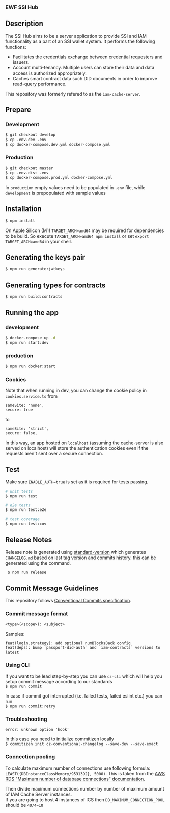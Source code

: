 ### EWF SSI Hub

## Description

The SSI Hub aims to be a server application to provide SSI and IAM functionality as a part of an SSI wallet system. It performs the following functions:
- Facilitates the credentials exchange between credential requesters and issuers.
- Account multi-tenancy. Multiple users can store their data and data access is authorized appropriately.
- Caches smart contract data such  DID documents in order to improve read-query performance.

This repository was formerly refered to as the `iam-cache-server`.

## Prepare

### Development

```bash
$ git checkout develop
$ cp .env.dev .env
$ cp docker-compose.dev.yml docker-compose.yml
```

### Production
```bash
$ git checkout master
$ cp .env.dist .env
$ cp docker-compose.prod.yml docker-compose.yml
```
In `production` empty values need to be populated in `.env` file, while `development` is prepopulated with sample values  

## Installation

```bash
$ npm install
```

On Apple Silicon (M1)  `TARGET_ARCH=amd64` may be required for dependencies to be build. So
execute `TARGET_ARCH=amd64 npm install` or set `export TARGET_ARCH=amd64` in your shell.

## Generating the keys pair
```bash
$ npm run generate:jwtkeys
```

## Generating types for contracts
```bash
$ npm run build:contracts
```

## Running the app

### development
```bash
$ docker-compose up -d
$ npm run start:dev
```

### production
```bash
$ npm run docker:start
```

### Cookies

Note that when running in dev, you can change the cookie policy in `cookies.service.ts` from

```
sameSite: 'none',
secure: true
```

to

```
sameSite: 'strict',
secure: false,
```

In this way, an app hosted on `localhost` (assuming the cache-server is also served on localhost) will store the authentication cookies even if the requests aren't sent over a secure connection.

## Test

Make sure `ENABLE_AUTH=true` is set as it is required for tests passing.

```bash
# unit tests
$ npm run test

# e2e tests
$ npm run test:e2e

# test coverage
$ npm run test:cov
```

## Release Notes

Release note is generated using [standard-version](https://www.npmjs.com/package/standard-version) which generates `CHANGELOG.md` based on last tag version and commits history. this can be generated using the command.

```bash
 $ npm run release
```

## Commit Message Guidelines

This repository follows [Conventional Commits specification](https://www.conventionalcommits.org/en/v1.0.0/).

### Commit message format

`<type>(<scope>): <subject>`

Samples:

```
feat(login.strategy): add optional numBlocksBack config
feat(deps): bump `passport-did-auth` and `iam-contracts` versions to latest
```

### Using CLI

If you want to be lead step-by-step you can use `cz-cli` which will help you setup commit message according to our standards  
`$ npm run commit`

In case if commit got interrupted (i.e. failed tests, failed eslint etc.) you can run  
`$ npm run commit:retry`

### Troubleshooting

`error: unknown option 'hook'`

In this case you need to initialize commitizen locally  
`$ commitizen init cz-conventional-changelog --save-dev --save-exact`

### Connection pooling

To calculate maximum number of connections use following formula:  
`LEAST({DBInstanceClassMemory/9531392}, 5000)`. This is taken from the [AWS RDS "Maximum number of database connections" documentation](https://docs.aws.amazon.com/AmazonRDS/latest/UserGuide/CHAP_Limits.html).

Then divide maximum connections number by number of maximum amount of IAM Cache Server instances.  
If you are going to host 4 instances of ICS then `DB_MAXIMUM_CONNECTION_POOL` should be `40/4=10`
